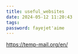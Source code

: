 ```yaml
---
title: useful_websites
date: 2024-05-12 11:20:43
tags:
password: fayejet'aime
---
```


https://temp-mail.org/en/
